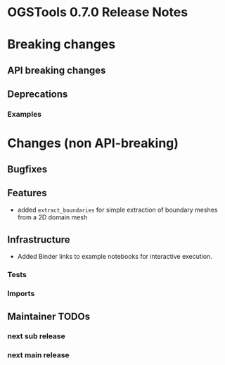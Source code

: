 # OGSTools 0.7.0 Release Notes

# Breaking changes

## API breaking changes

## Deprecations

### Examples

# Changes (non API-breaking)

## Bugfixes

## Features

- added `extract_boundaries` for simple extraction of boundary meshes from a 2D domain mesh

## Infrastructure

- Added Binder links to example notebooks for interactive execution.

### Tests

### Imports

## Maintainer TODOs

### next sub release

### next main release
